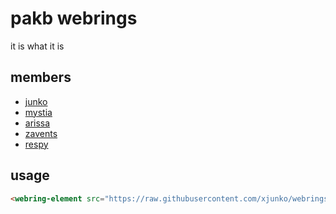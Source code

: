 # pakb webrings

it is what it is

## members

- [junko](https://kafu.ovh) 
- [mystia](https://mystialorelei.neocities.org) 
- [arissa](https://muhsillythoughts.neocities.org) 
- [zavents](https://zavents.ovh) 
- [respy](https://respy.tech) 


## usage

```html
<webring-element src="https://raw.githubusercontent.com/xjunko/webrings/master/webring.json">
```
